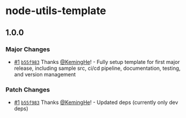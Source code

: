 # node-utils-template

## 1.0.0

### Major Changes

- [#1](https://github.com/KemingHe/node-utils-template/pull/1) [`b55f983`](https://github.com/KemingHe/node-utils-template/commit/b55f9835c3f79534f0406ca544db913f527b7128) Thanks [@KemingHe](https://github.com/KemingHe)! - Fully setup template for first major release, including sample src, ci/cd pipeline, documentation, testing, and version management

### Patch Changes

- [#1](https://github.com/KemingHe/node-utils-template/pull/1) [`b55f983`](https://github.com/KemingHe/node-utils-template/commit/b55f9835c3f79534f0406ca544db913f527b7128) Thanks [@KemingHe](https://github.com/KemingHe)! - Updated deps (currently only dev deps)
